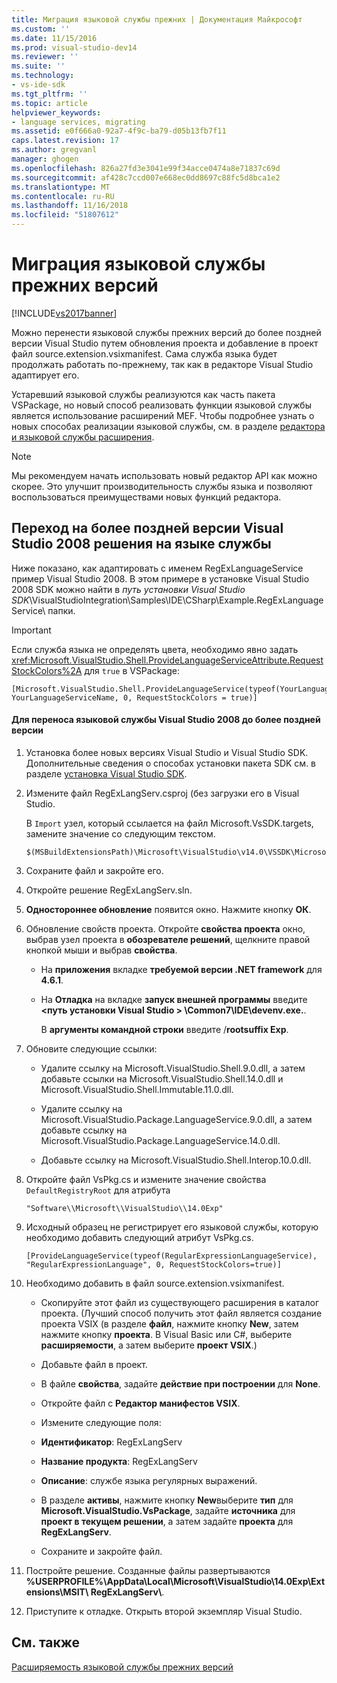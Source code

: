 ```yaml
---
title: Миграция языковой службы прежних | Документация Майкрософт
ms.custom: ''
ms.date: 11/15/2016
ms.prod: visual-studio-dev14
ms.reviewer: ''
ms.suite: ''
ms.technology:
- vs-ide-sdk
ms.tgt_pltfrm: ''
ms.topic: article
helpviewer_keywords:
- language services, migrating
ms.assetid: e0f666a0-92a7-4f9c-ba79-d05b13fb7f11
caps.latest.revision: 17
ms.author: gregvanl
manager: ghogen
ms.openlocfilehash: 826a27fd3e3041e99f34acce0474a8e71837c69d
ms.sourcegitcommit: af428c7ccd007e668ec0dd8697c88fc5d8bca1e2
ms.translationtype: MT
ms.contentlocale: ru-RU
ms.lasthandoff: 11/16/2018
ms.locfileid: "51807612"
---
```

# <a name="migrating-a-legacy-language-service"></a>Миграция языковой службы прежних версий
[!INCLUDE[vs2017banner](../../includes/vs2017banner.md)]

Можно перенести языковой службы прежних версий до более поздней версии Visual Studio путем обновления проекта и добавление в проект файл source.extension.vsixmanifest. Сама служба языка будет продолжать работать по-прежнему, так как в редакторе Visual Studio адаптирует его.  
  
 Устаревший языковой службы реализуются как часть пакета VSPackage, но новый способ реализовать функции языковой службы является использование расширений MEF. Чтобы подробнее узнать о новых способах реализации языковой службы, см. в разделе [редактора и языковой службы расширения](../../extensibility/editor-and-language-service-extensions.md).  
  
> [!NOTE]
>  Мы рекомендуем начать использовать новый редактор API как можно скорее. Это улучшит производительность службы языка и позволяют воспользоваться преимуществами новых функций редактора.  
  
## <a name="migrating-a-visual-studio-2008-language-service-solution-to-a-later-version"></a>Переход на более поздней версии Visual Studio 2008 решения на языке службы  
 Ниже показано, как адаптировать с именем RegExLanguageService пример Visual Studio 2008. В этом примере в установке Visual Studio 2008 SDK можно найти в *путь установки Visual Studio SDK*\VisualStudioIntegration\Samples\IDE\CSharp\Example.RegExLanguageService\ папки.  
  
> [!IMPORTANT]
>  Если служба языка не определять цвета, необходимо явно задать <xref:Microsoft.VisualStudio.Shell.ProvideLanguageServiceAttribute.RequestStockColors%2A> для `true` в VSPackage:  
  
```  
[Microsoft.VisualStudio.Shell.ProvideLanguageService(typeof(YourLanguageService), YourLanguageServiceName, 0, RequestStockColors = true)]  
```  
  
#### <a name="to-migrate-a-visual-studio-2008-language-service-to-a-later-version"></a>Для переноса языковой службы Visual Studio 2008 до более поздней версии  
  
1.  Установка более новых версиях Visual Studio и Visual Studio SDK. Дополнительные сведения о способах установки пакета SDK см. в разделе [установка Visual Studio SDK](../../extensibility/installing-the-visual-studio-sdk.md).  
  
2.  Измените файл RegExLangServ.csproj (без загрузки его в Visual Studio.  
  
     В `Import` узел, который ссылается на файл Microsoft.VsSDK.targets, замените значение со следующим текстом.  
  
    ```  
    $(MSBuildExtensionsPath)\Microsoft\VisualStudio\v14.0\VSSDK\Microsoft.VsSDK.targets  
    ```  
  
3.  Сохраните файл и закройте его.  
  
4.  Откройте решение RegExLangServ.sln.  
  
5.  **Одностороннее обновление** появится окно. Нажмите кнопку **ОК**.  
  
6.  Обновление свойств проекта. Откройте **свойства проекта** окно, выбрав узел проекта в **обозревателе решений**, щелкните правой кнопкой мыши и выбрав **свойства**.  
  
    -   На **приложения** вкладке **требуемой версии .NET framework** для **4.6.1**.  
  
    -   На **Отладка** на вкладке **запуск внешней программы** введите  **\<путь установки Visual Studio > \Common7\IDE\devenv.exe.**.  
  
         В **аргументы командной строки** введите /**rootsuffix Exp**.  
  
7.  Обновите следующие ссылки:  
  
    -   Удалите ссылку на Microsoft.VisualStudio.Shell.9.0.dll, а затем добавьте ссылки на Microsoft.VisualStudio.Shell.14.0.dll и Microsoft.VisualStudio.Shell.Immutable.11.0.dll.  
  
    -   Удалите ссылку на Microsoft.VisualStudio.Package.LanguageService.9.0.dll, а затем добавьте ссылку на Microsoft.VisualStudio.Package.LanguageService.14.0.dll.  
  
    -   Добавьте ссылку на Microsoft.VisualStudio.Shell.Interop.10.0.dll.  
  
8.  Откройте файл VsPkg.cs и измените значение свойства `DefaultRegistryRoot` для атрибута  
  
    ```  
    "Software\\Microsoft\\VisualStudio\\14.0Exp"  
    ```  
  
9. Исходный образец не регистрирует его языковой службы, которую необходимо добавить следующий атрибут VsPkg.cs.  
  
    ```  
    [ProvideLanguageService(typeof(RegularExpressionLanguageService), "RegularExpressionLanguage", 0, RequestStockColors=true)]  
    ```  
  
10. Необходимо добавить в файл source.extension.vsixmanifest.  
  
    -   Скопируйте этот файл из существующего расширения в каталог проекта. (Лучший способ получить этот файл является создание проекта VSIX (в разделе **файл**, нажмите кнопку **New**, затем нажмите кнопку **проекта**. В Visual Basic или C#, выберите **расширяемости**, а затем выберите **проект VSIX**.)  
  
    -   Добавьте файл в проект.  
  
    -   В файле **свойства**, задайте **действие при построении** для **None**.  
  
    -   Откройте файл с **Редактор манифестов VSIX**.  
  
    -   Измените следующие поля:  
  
    -   **Идентификатор**: RegExLangServ  
  
    -   **Название продукта**: RegExLangServ  
  
    -   **Описание**: службе языка регулярных выражений.  
  
    -   В разделе **активы**, нажмите кнопку **New**выберите **тип** для **Microsoft.VisualStudio.VsPackage**, задайте **источника** для **проект в текущем решении**, а затем задайте **проекта** для **RegExLangServ**.  
  
    -   Сохраните и закройте файл.  
  
11. Постройте решение. Созданные файлы развертываются **%USERPROFILE%\AppData\Local\Microsoft\VisualStudio\14.0Exp\Extensions\MSIT\ RegExLangServ\\**.  
  
12. Приступите к отладке. Открыть второй экземпляр Visual Studio.  
  
## <a name="see-also"></a>См. также  
 [Расширяемость языковой службы прежних версий](../../extensibility/internals/legacy-language-service-extensibility.md)

